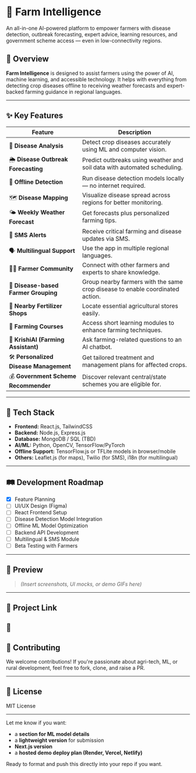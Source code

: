 # 🌾 Farm Intelligence

An all-in-one AI-powered platform to empower farmers with disease detection, outbreak forecasting, expert advice, learning resources, and government scheme access — even in low-connectivity regions.

## 🚀 Overview

**Farm Intelligence** is designed to assist farmers using the power of AI, machine learning, and accessible technology. It helps with everything from detecting crop diseases offline to receiving weather forecasts and expert-backed farming guidance in regional languages.

---

## ✨ Key Features

| Feature                                | Description                                                                   |
| -------------------------------------- | ----------------------------------------------------------------------------- |
| 🌱 **Disease Analysis**                | Detect crop diseases accurately using ML and computer vision.                 |
| 🌦 **Disease Outbreak Forecasting**    | Predict outbreaks using weather and soil data with automated scheduling.      |
| 📶 **Offline Detection**               | Run disease detection models locally — no internet required.                  |
| 🗺 **Disease Mapping**                 | Visualize disease spread across regions for better monitoring.                |
| 🌤 **Weekly Weather Forecast**         | Get forecasts plus personalized farming tips.                                 |
| 📩 **SMS Alerts**                      | Receive critical farming and disease updates via SMS.                         |
| 🗣 **Multilingual Support**            | Use the app in multiple regional languages.                                   |
| 👩‍🌾 **Farmer Community**             | Connect with other farmers and experts to share knowledge.                    |
| 📍 **Disease-based Farmer Grouping**   | Group nearby farmers with the same crop disease to enable coordinated action. |
| 🏬 **Nearby Fertilizer Shops**         | Locate essential agricultural stores easily.                                  |
| 📘 **Farming Courses**                 | Access short learning modules to enhance farming techniques.                  |
| 🤖 **KrishiAI (Farming Assistant)**    | Ask farming-related questions to an AI chatbot.                               |
| 🛠 **Personalized Disease Management** | Get tailored treatment and management plans for affected crops.               |
| 💰 **Government Scheme Recommender**   | Discover relevant central/state schemes you are eligible for.                 |

---

## 🧠 Tech Stack

* **Frontend:** React.js, TailwindCSS
* **Backend:** Node.js, Express.js
* **Database:** MongoDB / SQL (TBD)
* **AI/ML:** Python, OpenCV, TensorFlow/PyTorch
* **Offline Support:** TensorFlow\.js or TFLite models in browser/mobile
* **Others:** Leaflet.js (for maps), Twilio (for SMS), i18n (for multilingual)

---

## 🛤 Development Roadmap

* [x] Feature Planning
* [ ] UI/UX Design (Figma)
* [ ] React Frontend Setup
* [ ] Disease Detection Model Integration
* [ ] Offline ML Model Optimization
* [ ] Backend API Development
* [ ] Multilingual & SMS Module
* [ ] Beta Testing with Farmers

---

## 📸 Preview

> *(Insert screenshots, UI mocks, or demo GIFs here)*

---

## 📌 Project Link

🔗 
---

## 🤝 Contributing

We welcome contributions! If you're passionate about agri-tech, ML, or rural development, feel free to fork, clone, and raise a PR.

---

## 📜 License

MIT License

---

Let me know if you want:

* a **section for ML model details**
* a **lightweight version** for submission
* **Next.js version**
* a **hosted demo deploy plan (Render, Vercel, Netlify)**

Ready to format and push this directly into your repo if you want.
